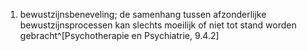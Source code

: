 1. bewustzijnsbeneveling; de samenhang tussen afzonderlijke bewustzijnsprocessen kan slechts moeilijk of niet tot stand worden gebracht^[Psychotherapie en Psychiatrie, 9.4.2]